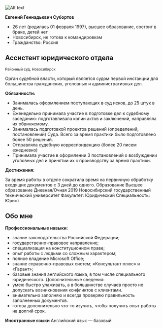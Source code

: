![Alt text](image-1.png)

**Евгений Геннадьквич Субортов**
- 26 лет (родилась 01 февраля 1997), высшее образование, cостоит в браке, детей нет
- Новосибирск, не готова к командировкам
- Гражданство: Россия

## Ассистент юридического отдела
<sup>Районный суд, Новосибирск<sup>

Орган судебной власти, который является судом первой инстанции для большинства гражданских, уголовных и административных дел.

**Обязанности:**

- Занималась оформлением поступающих в суд исков, до 25 штук в день.
- Еженедельно принимала участие в подготовке дел к судебному заседанию: подготавливала копии актов и заключений, направляла их обвиняемому.
- Занималась подготовкой проектов решений (определений, постановлений) Суда. Всего за время практики было подготовлено более 50 решений.
- Отправляла судебную корреспонденцию (более 20 писем ежедневно)
- Принимала участие в оформлении 3 постановлений о возбуждении уголовных дел и принятии их к производству за время практики.

**Достижения:**

За время работы в отделе сократила время на первичную обработку входящих документов с 3 дней до одного.
Образование
Высшее образование
Дневная/Очная
2019
Новосибирский государственный технический университет
Факультет: Юридический
Специальность: Юрист

 ## Обо мне

**Профессиональные навыки:**
- знание законодательства Российской Федерации;
- государственно-правовое направление;
- специализация на конституционном праве;
- опыт работы с людьми со сложным характером;
- полное владение Microsoft Office;
- знание справочно-правовых систем; «Консультант плюс» и «Гарант»;
- базовые знания английского языка, в том числе специального юридического.
Дополнительные сведения:
- умею быстро улаживать, а в большинстве случаев просто не допускать возникновения конфликтов с клиентами.
- внимательно заполняю и всегда проверяю правильность заполненных документов.
- готова дополнительно что-то изучить, чтобы получить опыт работы на долгий срок.

**Иностранные языки**
Английский язык — базовый


